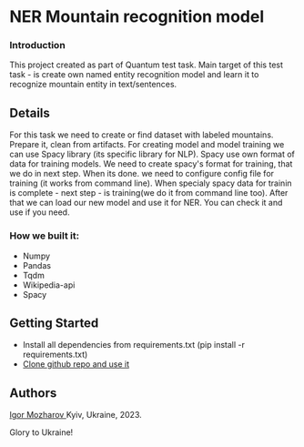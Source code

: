# NER Mountain recognition model



### Introduction

This project created as part of Quantum test task.
Main target of this test task - is create own named
entity recognition model and learn it to recognize
mountain entity in text/sentences.


## Details

For this task we need to create or find dataset with labeled mountains. Prepare it, clean from artifacts.
For creating model and model training we can use Spacy library (its specific library for NLP). Spacy use own format of data for training models. We need to create spacy's format for training, that we do in next step. When its done. we need to configure config file for training (it works from command line). When specialy spacy data for trainin is complete - next step - is training(we do it from command line too).
After that we can load our new model and use it for NER. You can check it and use if you need.


### How we built it:

- Numpy
- Pandas
- Tqdm
- Wikipedia-api
- Spacy


## Getting Started

- Install all dependencies from requirements.txt (pip install -r requirements.txt)
- [Clone github repo and use it ](https://github.com/Igor-Mozharov?tab=repositories)

## Authors

[Igor Mozharov ](https://github.com/Igor-Mozharov?tab=repositories)
Kyiv, Ukraine, 2023.

Glory to Ukraine!


